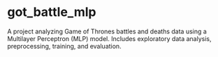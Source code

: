 # got_battle_mlp
A project analyzing Game of Thrones battles and deaths data using a Multilayer Perceptron (MLP) model. Includes exploratory data analysis, preprocessing, training, and evaluation.
